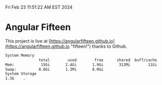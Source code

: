 Fri Feb 23 11:51:22 AM EST 2024

# Angular Fifteen


This project is live at [https://angularfifteen.github.io](https://angularfifteen.github.io "fifteen!") thanks to Github.

```bash
System Memory
               total        used        free      shared  buff/cache   available
Mem:            15Gi       2.4Gi       1.9Gi       312Mi        11Gi        12Gi
Swap:          8.0Gi       1.3Mi       8.0Gi
System Storage
1.3G	.
```
